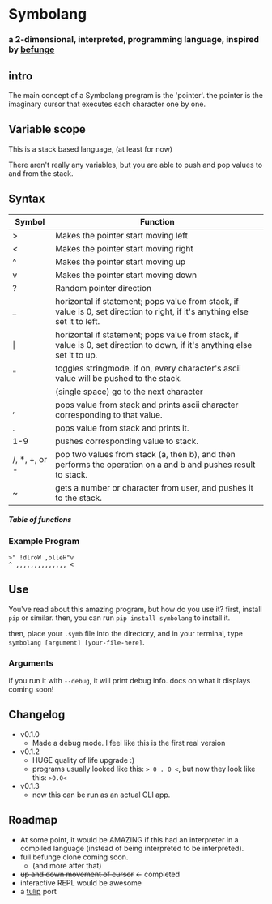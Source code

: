 # Symbolang
### a 2-dimensional, interpreted, programming language, inspired by [befunge](https://esolangs.org/wiki/Befunge)

## intro

The main concept of a Symbolang program is the 'pointer'. the pointer is the
imaginary cursor that executes each character one by one.

## Variable scope

This is a stack based language, (at least for now)

There aren't really any variables, but you are able to push and pop values to and from the stack.

## Syntax

| Symbol | Function |
|----------------|------------------------------------------|
| >              | Makes the pointer start moving left |
| <              | Makes the pointer start moving right |
| ^              | Makes the pointer start moving up |
| v              | Makes the pointer start moving down |
| ?              | Random pointer direction |
| _              | horizontal if statement; pops value from stack, if value is 0, set direction to right, if it's anything else set it to left. |
| \|              | horizontal if statement; pops value from stack, if value is 0, set direction to down, if it's anything else set it to up. |
| "              | toggles stringmode. if on, every character's ascii value will be pushed to the stack. |
|                | (single space) go to the next character |
| ,              | pops value from stack and prints ascii character corresponding to that value.     |
| .              | pops value from stack and prints it. |
| 1-9            | pushes corresponding value to stack. |
| /, *, +, or -  | pop two values from stack (a, then b), and then performs the operation on a and b and pushes result to stack.|
| ~              | gets a number or character from user, and pushes it to the stack. |

##### Table of functions

### Example Program
```
>" !dlroW ,olleH"v
^ ,,,,,,,,,,,,,, <
```


## Use
You've read about this amazing program, but how do you use it? 
first, install `pip` or similar.
then, you can run `pip install symbolang` to install it.


then, place your `.symb` file into the directory, and in your terminal, type
`symbolang [argument] [your-file-here]`.

### Arguments
if you run it with `--debug`, it will print debug info. docs on what it displays coming soon!

## Changelog
* v0.1.0
    * Made a debug mode. I feel like this is the first real version
* v0.1.2
    * HUGE quality of life upgrade :)
    * programs usually looked like this: `> 0 . 0 <`, but now they look like this: `>0.0<`
* v0.1.3
    * now this can be run as an actual CLI app.

## Roadmap
* At some point, it would be AMAZING if this had an interpreter in a compiled
language (instead of being interpreted to be interpreted).
* full befunge clone coming soon.
    * (and more after that)
* ~~up and down movement of cursor~~ <- completed
* interactive REPL would be awesome
* a [tulip](https://tulip.computer) port
